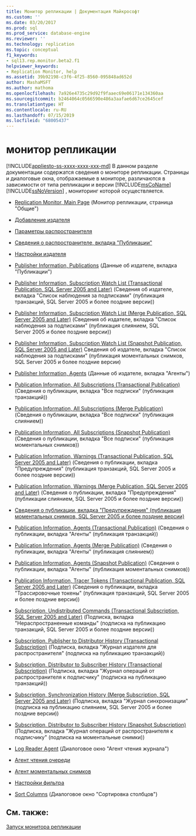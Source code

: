 ```yaml
---
title: Монитор репликации | Документация Майкрософт
ms.custom: ''
ms.date: 03/20/2017
ms.prod: sql
ms.prod_service: database-engine
ms.reviewer: ''
ms.technology: replication
ms.topic: conceptual
f1_keywords:
- sql13.rep.monitor.beta2.f1
helpviewer_keywords:
- Replication Monitor, help
ms.assetid: 39b92198-c3f6-4f25-8560-095848ad652d
author: MashaMSFT
ms.author: mathoma
ms.openlocfilehash: 7a926e4735c29d92f9faaec69e06171e134360aa
ms.sourcegitcommit: b2464064c0566590e486a3aafae6d67ce2645cef
ms.translationtype: HT
ms.contentlocale: ru-RU
ms.lasthandoff: 07/15/2019
ms.locfileid: "68005437"
---
```

# <a name="replication-monitor"></a>монитор репликации
[!INCLUDE[appliesto-ss-xxxx-xxxx-xxx-md](../../includes/appliesto-ss-xxxx-xxxx-xxx-md.md)]
  В данном разделе документации содержатся сведения о мониторе репликации. Страницы и диалоговые окна, отображаемые в мониторе, различаются в зависимости от типа репликации и версии [!INCLUDE[msCoName](../../includes/msconame-md.md)] [!INCLUDE[ssNoVersion](../../includes/ssnoversion-md.md)] , мониторинг которой осуществляется.  
  
-   [Replication Monitor, Main Page](../../relational-databases/replication/replication-monitor-main-page.md) (Монитор репликации, страница "Общие")  
  
-   [Добавление издателя](../../relational-databases/replication/add-publisher.md)  
  
-   [Параметры распространителя](../../relational-databases/replication/distributor-settings.md)  
  
-   [Сведения о распространителе, вкладка "Публикации"](../../relational-databases/replication/distributor-information-publications.md)  
  
-   [Настройки издателя](../../relational-databases/replication/publisher-settings.md)  
  
-   [Publisher Information, Publications](../../relational-databases/replication/publisher-information-publications.md) (Данные об издателе, вкладка "Публикации")  
  
-   [Publisher Information, Subscription Watch List (Transactional Publication, SQL Server 2005 and Later)](../../relational-databases/replication/publisher-information-subscription-watch-list-transactional.md) (Сведения об издателе, вкладка "Список наблюдения за подписками" (публикация транзакций, SQL Server 2005 и более поздние версии))  
  
-   [Publisher Information, Subscription Watch List (Merge Publication, SQL Server 2005 and Later)](../../relational-databases/replication/publisher-information-subscription-watch-list-merge-publication.md) (Сведения об издателе, вкладка "Список наблюдения за подписками" (публикация слиянием, SQL Server 2005 и более поздние версии))  
  
-   [Publisher Information, Subscription Watch List (Snapshot Publication, SQL Server 2005 and Later)](../../relational-databases/replication/publisher-information-subscription-watch-list-snapshot.md) Сведения об издателе, вкладка "Список наблюдения за подписками" (публикация моментальных снимков, SQL Server 2005 и более поздние версии)  
  
-   [Publisher Information, Agents](../../relational-databases/replication/publisher-information-agents.md) (Данные об издателе, вкладка "Агенты")  
  
-   [Publication Information, All Subscriptions (Transactional Publication)](../../relational-databases/replication/publication-information-all-subscriptions-transactional-publication.md) (Сведения о публикации, вкладка "Все подписки" (публикация транзакций))  
  
-   [Publication Information, All Subscriptions (Merge Publication)](../../relational-databases/replication/publication-information-all-subscriptions-merge-publication.md) (Сведения о публикации, вкладка "Все подписки" (публикация слиянием))  
  
-   [Publication Information, All Subscriptions (Snapshot Publication)](../../relational-databases/replication/publication-information-all-subscriptions-snapshot-publication.md) (Сведения о публикации, вкладка "Все подписки" (публикация моментальных снимков))  
  
-   [Publication Information, Warnings (Transactional Publication, SQL Server 2005 and Later)](../../relational-databases/replication/publication-information-warnings-transactional-publication.md) (Сведения о публикации, вкладка "Предупреждения" (публикация транзакций, SQL Server 2005 и более поздние версии))  
  
-   [Publication Information, Warnings (Merge Publication, SQL Server 2005 and Later)](../../relational-databases/replication/publication-information-warnings-merge-publication-sql-server-2005-and-later.md) (Сведения о публикации, вкладка "Предупреждения" (публикации слиянием, SQL Server 2005 и более поздние версии))  
  
-   [Сведения о публикации, вкладка "Предупреждения" (публикация моментальных снимков, SQL Server 2005 и более поздние версии)](../../relational-databases/replication/publication-information-warnings-snapshot-publication-sql-server-2005-and-later.md)  
  
-   [Publication Information, Agents (Transactional Publication)](../../relational-databases/replication/publication-information-agents-transactional-publication.md) (Сведения о публикации, вкладка "Агенты" (публикация транзакций))  
  
-   [Publication Information, Agents (Merge Publication)](../../relational-databases/replication/publication-information-agents-merge-publication.md) (Сведения о публикации, вкладка "Агенты" (публикация слиянием))    
-   [Publication Information, Agents (Snapshot Publication)](../../relational-databases/replication/publication-information-agents-snapshot-publication.md) (Сведения о публикации, вкладка "Агенты" (публикация моментальных снимков))  
  
-   [Publication Information, Tracer Tokens (Transactional Publication, SQL Server 2005 and Later)](../../relational-databases/replication/publication-information-tracer-tokens-sql-server-2005-and-later.md) (Сведения о публикации, вкладка "Трассировочные токены" (публикация транзакций, SQL Server 2005 и более поздние версии))  
  
-   [Subscription, Undistributed Commands (Transactional Subscription, SQL Server 2005 and Later)](../../relational-databases/replication/subscription-undistributed-commands-transactional-subscription.md) (Подписка, вкладка "Нераспространенные команды" (подписка на публикацию транзакций, SQL Server 2005 и более поздние версии))  
  
-   [Subscription, Publisher to Distributor History (Transactional Subscription)](../../relational-databases/replication/subscription-publisher-to-distributor-history-transactional-subscription.md) (Подписка, вкладка "Журнал издателя для распространителя" (подписка на публикацию транзакций))  
  
-   [Subscription, Distributor to Subscriber History (Transactional Subscription)](../../relational-databases/replication/subscription-distributor-to-subscriber-history-transactional-subscription.md) (Подписка, вкладка "Журнал операций от распространителя к подписчику" (подписка на публикацию транзакций))  
  
-   [Subscription, Synchronization History (Merge Subscription, SQL Server 2005 and Later)](../../relational-databases/replication/subscription-synchronization-history.md) (Подписка, вкладка "Журнал синхронизации" (подписка на публикацию слиянием, SQL Server 2005 и более поздние версии))  
  
-   [Subscription, Distributor to Subscriber History (Snapshot Subscription)](../../relational-databases/replication/subscription-distributor-to-subscriber-history-snapshot-subscription.md) (Подписка, вкладка "Журнал операций от распространителя к подписчику" (подписка на моментальные снимки))  
  
-   [Log Reader Agent](../../relational-databases/replication/log-reader-agent.md) (Диалоговое окно "Агент чтения журнала")  
  
-   [Агент чтения очереди](../../relational-databases/replication/queue-reader-agent.md)  
  
-   [Агент моментальных снимков](../../relational-databases/replication/snapshot-agent.md)  
  
-   [Настройки фильтра](../../relational-databases/replication/filter-settings.md)  
  
-   [Sort Columns](../../relational-databases/replication/sort-columns.md) (Диалоговое окно "Сортировка столбцов")  
  
## <a name="see-also"></a>См. также:  
 [Запуск монитора репликации](../../relational-databases/replication/monitor/start-the-replication-monitor.md)   

  
  
